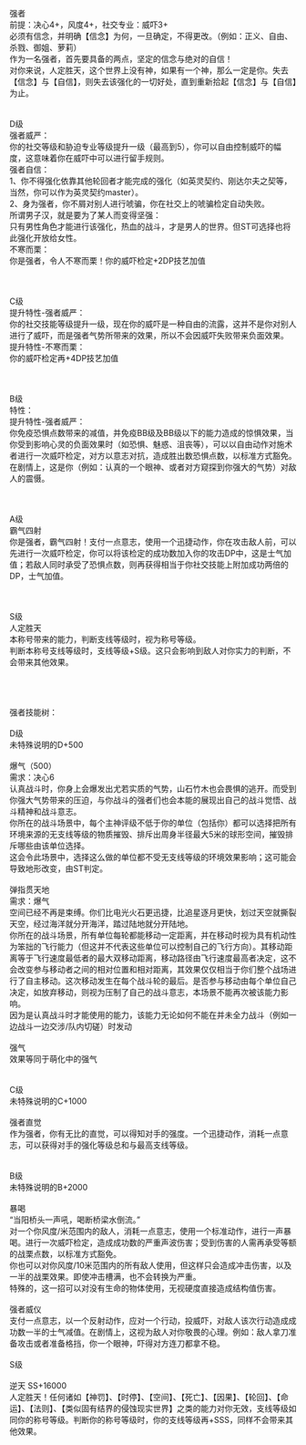 <title>强者</title>
<meta name="GENERATOR" content="WinCHM">
<meta http-equiv="Content-Type" content="text/html; charset=gb2312">
<br>强者 
<br>前提：决心4+，风度4+，社交专业：威吓3+ 
<br>必须有信念，并明确【信念】为何，一旦确定，不得更改。（例如：正义、自由、杀戮、御姐、萝莉） 
<br>作为一名强者，首先要具备的两点，坚定的信念与绝对的自信！ 
<br>对你来说，人定胜天，这个世界上没有神，如果有一个神，那么一定是你。失去【信念】与【自信】，则失去该强化的一切好处，直到重新拾起【信念】与【自信】为止。 
<br>
<br>
<br>D级 
<br>强者威严： 
<br>你的社交等级和胁迫专业等级提升一级（最高到5），你可以自由控制威吓的幅度，这意味着你在威吓中可以进行留手规则。 
<br>强者自信： 
<br>1、你不得强化依靠其他轮回者才能完成的强化（如英灵契约、刚达尔夫之契等，当然，你可以作为英灵契约master）。 
<br>2、身为强者，你不屑对别人进行唬骗，你在社交上的唬骗检定自动失败。 
<br>所谓男子汉，就是要为了某人而变得坚强： 
<br>只有男性角色才能进行该强化，热血的战斗，才是男人的世界。但ST可选择也将此强化开放给女性。 
<br>不寒而栗： 
<br>你是强者，令人不寒而栗！你的威吓检定+2DP技艺加值 
<br>
<br>
<br>
<br>C级 
<br>提升特性-强者威严： 
<br>你的社交技能等级提升一级，现在你的威吓是一种自由的流露，这并不是你对别人进行了威吓，而是强者气势所带来的效果，所以不会因威吓失败带来负面效果。 
<br>提升特性-不寒而栗： 
<br>你的威吓检定再+4DP技艺加值 
<br>
<br>
<br>
<br>B级 
<br>特性： 
<br>提升特性-强者威严： 
<br>你免疫恐惧点数带来的减值，并免疫BB级及BB级以下的能力造成的惊惧效果，当你受到影响心灵的负面效果时（如恐惧、魅惑、沮丧等），可以以自由动作对施术者进行一次威吓检定，对方以意志对抗，造成胜出数恐惧点数，以标准方式豁免。在剧情上，这是你（例如：认真的一个眼神、或者对方窥探到你强大的气势）对敌人的震慑。 
<br>
<br>
<br>
<br>A级 
<br>霸气四射 
<br>你是强者，霸气四射！支付一点意志，使用一个迅捷动作，你在攻击敌人前，可以先进行一次威吓检定，你可以将该检定的成功数加入你的攻击DP中，这是士气加值；若敌人同时承受了恐惧点数，则再获得相当于你社交技能上附加成功两倍的DP，士气加值。 
<br>
<br>
<br>
<br>S级 
<br>人定胜天 
<br>本称号带来的能力，判断支线等级时，视为称号等级。 
<br>判断本称号支线等级时，支线等级+S级。这只会影响到敌人对你实力的判断，不会带来其他效果。 
<br>
<br>
<br>
<br>
<br>强者技能树： 
<br>
<br>D级
<br>未特殊说明的D+500
<br>
<br>爆气（500）
<br>需求：决心6
<br>认真战斗时，你身上会爆发出尤若实质的气势，山石竹木也会畏惧的逃开。而受到你强大气势带来的压迫，与你战斗的强者们也会本能的展现出自己的战斗觉悟、战斗精神和战斗意志。
<br>你所在的战斗场景中，每个主神评级不低于你的单位（包括你）都可以选择把所有环境来源的无支线等级的物质摧毁、排斥出周身半径最大5米的球形空间，摧毁排斥哪些由该单位选择。
<br>这会令此场景中，选择这么做的单位都不受无支线等级的环境效果影响；这可能会导致地形改变，由ST判定。
<br>
<br>弹指贯天地
<br>需求：爆气
<br>空间已经不再是束缚。你们比电光火石更迅捷，比追星逐月更快，划过天空就撕裂天空，经过海洋就分开海洋，踏过陆地就分开陆地。
<br>你所在的战斗场景，所有单位每轮都能移动一定距离，并在移动时视为具有机动性为笨拙的飞行能力（但这并不代表这些单位可以控制自己的飞行方向）。其移动距离等于飞行速度最低者的最大双移动距离，移动路径由飞行速度最高者决定，这不会改变参与移动者之间的相对位置和相对距离，其效果仅仅相当于你们整个战场进行了自主移动。这次移动发生在每个战斗轮的最后。是否参与移动由每个单位自己决定，如放弃移动，则视为压制了自己的战斗意志，本场景不能再次被该能力影响。
<br>因为是认真战斗时才能使用的能力，该能力无论如何不能在并未全力战斗（例如一边战斗一边交涉/队内切磋）时发动
<br>
<br>强气 
<br>效果等同于萌化中的强气 
<br>
<br>
<br>C级 
<br>未特殊说明的C+1000
<br>
<br>强者直觉 
<br>作为强者，你有无比的直觉，可以得知对手的强度。一个迅捷动作，消耗一点意志，可以获得对手的强化等级总和与最高支线等级。 
<br>
<br>
<br>B级 
<br>未特殊说明的B+2000
<br>
<br>暴喝 
<br>“当阳桥头一声吼，喝断桥梁水倒流。”
<br>对一个你风度/米范围内的敌人，消耗一点意志，使用一个标准动作，进行一声暴喝。进行一次威吓检定，造成成功数的严重声波伤害；受到伤害的人需再承受等额的战栗点数，以标准方式豁免。 
<br>你也可以对你风度/10米范围内的所有敌人使用，但这样只会造成冲击伤害，以及一半的战栗效果。即使冲击槽满，也不会转换为严重。 
<br>特殊的，这一招可以对没有生命的物体使用，无视硬度直接造成结构值伤害。 
<br>
<br>强者威仪 
<br>支付一点意志，以一个反射动作，应对一个行动，投威吓，对敌人该次行动造成成功数一半的士气减值。在剧情上，这视为敌人对你敬畏的心理。例如：敌人拿刀准备攻击或者准备格挡，你一个眼神，吓得对方连刀都拿不稳。 
<br>
<br>S级 
<br>
<br>逆天 SS+16000 
<br>人定胜天！任何诸如【神罚】、【时停】、【空间】、【死亡】、【因果】、【轮回】、【命运】、【法则】、【类似固有结界的侵蚀现实世界】之类的能力对你无效，支线等级如同你的称号等级。判断你的称号等级时，你的支线等级再+SSS，同样不会带来其他效果。